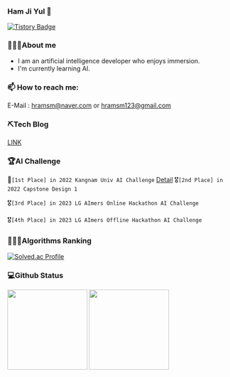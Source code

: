 ### Ham Ji Yul 👋
[![Tistory Badge](https://img.shields.io/badge/Tech%20Blog-555263?style=flat&logoColor=white)]("[https://cocoon1787.tistory.com](https://acidic-silence-606.notion.site/4213c3e3c58a4c4cbb60d2f2753e0321)/)
<!--
**YUL-git/YUL-git** is a ✨ _special_ ✨ repository because its `README.md` (this file) appears on your GitHub profile.

Here are some ideas to get you started:

- 🔭 I’m currently working on ...
- 🌱 I’m currently learning ...
- 👯 I’m looking to collaborate on ...
- 🤔 I’m looking for help with ...
- 💬 Ask me about ...
- 📫 How to reach me: ...
- 😄 Pronouns: ...
- ⚡ Fun fact: ...
-->
### 💁🏻‍♂️About me
* I am an artificial intelligence developer who enjoys immersion.
* I'm currently learning AI.

### 📫 How to reach me:
E-Mail : hramsm@naver.com or hramsm123@gmail.com

### ⛏️Tech Blog
[LINK](https://acidic-silence-606.notion.site/4213c3e3c58a4c4cbb60d2f2753e0321)

### 🏆AI Challenge
🥇`[1st Place] in 2022 Kangnam Univ AI Challenge`
[Detail](https://acidic-silence-606.notion.site/b5c0d588d61242c2955f078fba223a93)
🎖️`[2nd Place] in 2022 Capstone Design 1`

🎖️`[3rd Place] in 2023 LG AImers Online Hackathon AI Challenge`

🎖️`[4th Place] in 2023 LG AImers Offline Hackathon AI Challenge`


### 👨🏻‍💻Algorithms Ranking
[![Solved.ac Profile](http://mazassumnida.wtf/api/v2/generate_badge?boj=hramsm)](https://solved.ac/hramsm/)
### 💻Github Status
<p>
  <img height="180em" src="https://github-readme-stats.vercel.app/api?username=YUL-git&show_icons=true&include_all_commits=true&bg_color=30,e96443,904e95&title_color=fff&text_color=fff">
  <img height="180em" src="https://github-readme-stats.vercel.app/api/top-langs/?username=YUL-git&layout=compact&bg_color=30,e96443,904e95&title_color=fff&text_color=fff">
</p>
